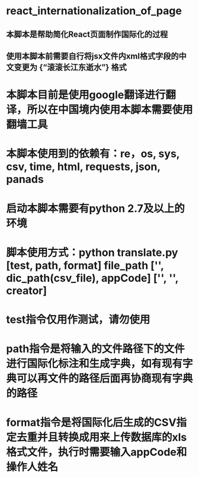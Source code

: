 # react_internationalization_of_page

## 本脚本是帮助简化React页面制作国际化的过程

## 使用本脚本前需要自行将jsx文件内xml格式字段的中文变更为 {“滚滚长江东逝水”} 格式

# 本脚本目前是使用google翻译进行翻译，所以在中国境内使用本脚本需要使用翻墙工具

# 本脚本使用到的依赖有：re，os, sys, csv, time, html, requests, json, panads

# 启动本脚本需要有python 2.7及以上的环境

# 脚本使用方式：python translate.py [test, path, format] file_path ['', dic_path(csv_file), appCode] ['', '', creator]

# test指令仅用作测试，请勿使用

# path指令是将输入的文件路径下的文件进行国际化标注和生成字典，如有现有字典可以再文件的路径后面再协商现有字典的路径

# format指令是将国际化后生成的CSV指定去重并且转换成用来上传数据库的xls格式文件，执行时需要输入appCode和操作人姓名
